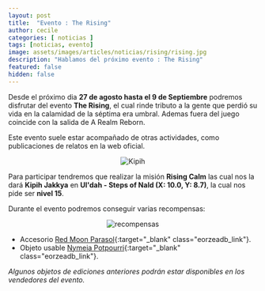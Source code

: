 ```yaml
---
layout: post
title:  "Evento : The Rising"
author: cecile
categories: [ noticias ]
tags: [noticias, evento]
image: assets/images/articles/noticias/rising/rising.jpg
description: "Hablamos del próximo evento : The Rising"
featured: false
hidden: false
---
```


Desde el próximo dia **27 de agosto hasta el 9 de Septiembre** podremos disfrutar del evento **The Rising**, el cual rinde tributo a la gente que perdió su vida en la calamidad de la séptima era umbral. Ademas fuera del juego coincide con la salida de A Realm Reborn.

Este evento suele estar acompañado de otras actividades, como publicaciones de relatos en la web oficial.

<p align="center"><img src="{{ site.baseurl }}/assets/images/articles/noticias/rising/kipih.jpg" alt="Kipih"/></p>

Para participar tendremos que realizar la misión **Rising Calm** las cual nos la dará **Kipih Jakkya** en **Ul'dah - Steps of Nald (X: 10.0, Y: 8.7)**, la cual nos pide ser **nivel 15**.

Durante el evento podremos conseguir varias recompensas:

<p align="center"><img src="{{ site.baseurl }}/assets/images/articles/noticias/rising/recompensas.jpg" alt="recompensas"/></p>

- Accesorio [Red Moon Parasol](https://na.finalfantasyxiv.com/lodestone/playguide/db/item/11378c060e1/){:target="_blank" class="eorzeadb_link"}.
- Objeto usable [Nymeia Potpourri](https://na.finalfantasyxiv.com/lodestone/playguide/db/item/ac2de57de95/){:target="_blank" class="eorzeadb_link"}.

*Algunos objetos de ediciones anteriores podrán estar disponibles en los vendedores del evento.*